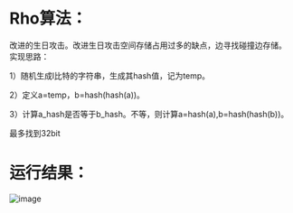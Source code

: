# Rho算法：
改进的生日攻击。改进生日攻击空间存储占用过多的缺点，边寻找碰撞边存储。
实现思路：

1）随机生成l比特的字符串，生成其hash值，记为temp。

2）定义a=temp，b=hash(hash(a))。

3）计算a_hash是否等于b_hash。不等，则计算a=hash(a),b=hash(hash(b))。

最多找到32bit

# 运行结果：
![image](https://github.com/hhh0125/-/assets/139990267/fc3e29e1-d2f5-41c3-88a3-94f68d06f31b)
